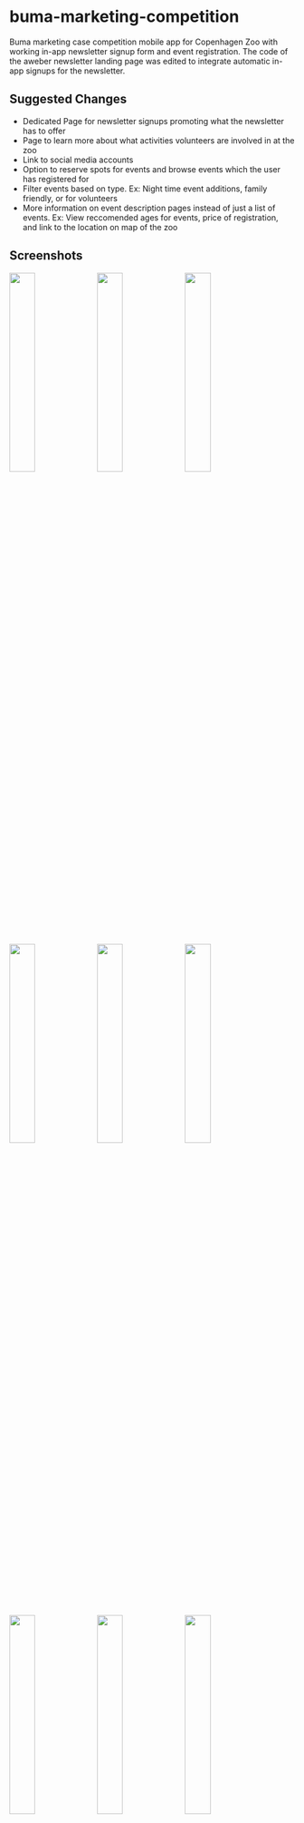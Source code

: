 # buma-marketing-competition
Buma marketing case competition mobile app for Copenhagen Zoo with working in-app newsletter signup form and event registration. The code of the aweber newsletter landing page was edited to integrate automatic in-app signups for the newsletter.

## Suggested Changes
* Dedicated Page for newsletter signups promoting what the newsletter has to offer
* Page to learn more about what activities volunteers are involved in at the zoo
* Link to social media accounts
* Option to reserve spots for events and browse events which the user has registered for
* Filter events based on type. Ex: Night time event additions, family friendly, or for volunteers
* More information on event description pages instead of just a list of events. Ex: View reccomended ages for events, price of registration, and link to the location on map of the zoo

## Screenshots

<p float="left">
<img src="https://user-images.githubusercontent.com/81270095/227115797-08354ec6-0c33-48ef-bb1b-004aa0a8d71f.png" width="30%">
  <img src="https://user-images.githubusercontent.com/81270095/227111551-294726fe-91b2-46e8-9f0c-c2af29cbde9a.png" width="30%">
<img src="https://user-images.githubusercontent.com/81270095/227111549-8ad23989-bd38-4ed7-a5d8-0cbc2331450e.png" width="30%">

</p>
<p float="left">

<img src="https://user-images.githubusercontent.com/81270095/227111543-2cd17c8e-50bc-4baa-aef3-088e0e0a8ac5.png" width="30%">
<img src="https://user-images.githubusercontent.com/81270095/227111546-426c9ebe-2f57-45a4-b4fb-ae05a36c2d56.png" width="30%">
<img src="https://user-images.githubusercontent.com/81270095/227111547-3d72bf4c-fc38-4368-8c4b-7fd850dea824.png" width="30%">
  </p>
  <p float="left">

<img src="https://user-images.githubusercontent.com/81270095/227111558-c202cc90-692e-4824-8963-fff8c9650ad5.png" width="30%">
  <img src="https://user-images.githubusercontent.com/81270095/227111540-787477c6-99fe-440c-b5f9-74aaaf6378a8.png" width="30%">
<img src="https://user-images.githubusercontent.com/81270095/227111545-bbd67600-a382-4429-a95b-d9180dee48da.png" width="30%">

    </p>
